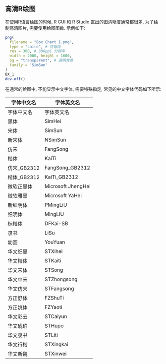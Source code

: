 ## 高清R绘图

在使用R语言绘图的时候, R GUI 和 R Studio 直出的图清晰度通常都很差, 为了绘制高清图片, 需要使用绘图函数. 示例如下: 

```R
png(
  filename = "Box Chart I.png",
  type = "cairo", # 抗锯齿
  res = 300, # 300ppi 分辨率
  width = 2000, height = 1600,
  bg = "transparent", # 透明背景
  family = 'SimSun'
)
BX_1
dev.off()

```

在通常的绘图中, 不能显示中文字体, 需要特殊指定, 常见的中文字体代码如下所示:

| 字体中文名  | 字体英文名         |
| ----------- | ------------------ |
| 字体中文名  | 字体英文名         |
| 黑体        | SimHei             |
| 宋体        | SimSun             |
| 新宋体      | NSimSun            |
| 仿宋        | FangSong           |
| 楷体        | KaiTi              |
| 仿宋_GB2312 | FangSong_GB2312    |
| 楷体_GB2312 | KaiTi_GB2312       |
| 微软正黑体  | Microsoft JhengHei |
| 微软雅黑    | Microsoft YaHei    |
| 新细明体    | PMingLiU           |
| 细明体      | MingLiU            |
| 标楷体      | DFKai-SB           |
| 隶书        | LiSu               |
| 幼圆        | YouYuan            |
| 华文细黑    | STXihei            |
| 华文楷体    | STKaiti            |
| 华文宋体    | STSong             |
| 华文中宋    | STZhongsong        |
| 华文仿宋    | STFangsong         |
| 方正舒体    | FZShuTi            |
| 方正姚体    | FZYaoti            |
| 华文彩云    | STCaiyun           |
| 华文琥珀    | STHupo             |
| 华文隶书    | STLiti             |
| 华文行楷    | STXingkai          |
| 华文新魏    | STXinwei           |

